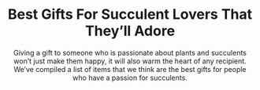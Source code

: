 ---
layout: post
title: Best Gifts For Succulent Lovers That They’ll Adore
subtitle: Giving a gift to someone who is passionate about plants and succulents won’t just make them happy, it will also warm the heart of any recipient. We’ve compiled a list of items that we think are the best gifts for people who have a passion for succulents.
header-img: "img/post/2023/09/copied/medium_gifts_for_succulent_lovers_7ee95b76c1.jpg"
header-style: text
permalink: "/gifts-succulent-lovers/"
catalog: true
tags:
  - Recipients 
  - Men
---  